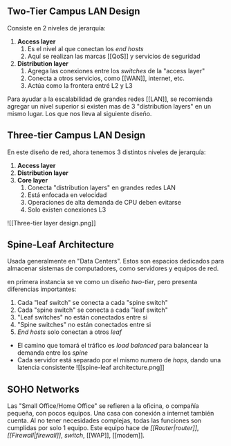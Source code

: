
## Two-Tier Campus LAN Design

Consiste en 2 niveles de jerarquía:
1. **Access layer**
	1. Es el nivel al que conectan los *end hosts*
	2. Aquí se realizan las marcas [[QoS]] y servicios de seguridad
2. **Distribution layer**
	1. Agrega las conexiones entre los *switches* de la "access layer"
	2. Conecta a otros servicios, como [[WAN]], internet, etc.
	3. Actúa como la frontera entré L2 y L3

Para ayudar a la escalabilidad de grandes redes [[LAN]], se recomienda agregar un nivel superior si existen mas de 3 "distribution layers" en un mismo lugar. Los que nos lleva al siguiente diseño.


## Three-tier Campus LAN Design

En este diseño de red, ahora tenemos 3 distintos niveles de jerarquía:
1. **Access layer**
2. **Distribution layer**
3. **Core layer**
	1. Conecta "distribution layers" en grandes redes LAN
	2. Está enfocada en velocidad
	3. Operaciones de alta demanda de CPU deben evitarse
	4. Solo existen conexiones L3

![[Three-tier layer design.png]]



## Spine-Leaf Architecture

Usada generalmente en "Data Centers". Estos son espacios dedicados para almacenar sistemas de computadores, como servidores y equipos de red.

en primera instancia se ve como un diseño *two-tier*, pero presenta diferencias importantes:
1. Cada "leaf switch" se conecta a cada "spine switch"
2. Cada "spine switch" se conecta a cada "leaf switch"
3. "Leaf switches" no están conectados entre si
4. "Spine switches" no están conectados entre si
5. *End hosts* solo conectan a otros *leaf*

- El camino que tomará el tráfico es *load balanced* para balancear la demanda entre los *spine*
- Cada servidor está separado por el mismo numero de *hops*, dando una latencia consistente
![[spine-leaf architecture.png]]


## SOHO Networks

Las "Small Office/Home Office" se refieren a la oficina, o compañía pequeña, con pocos equipos. Una casa con conexión a internet también cuenta.
Al no tener necesidades complejas, todas las funciones son cumplidas por solo 1 equipo. Este equipo hace de *[[Router|router]]*, *[[Firewall|firewall]]*, *switch*, [[WAP]], [[modem]].